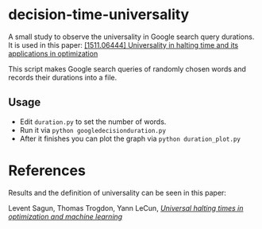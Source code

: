 # decision-time-universality
A small study to observe the universality in Google search query durations. It is used in this paper: [\[1511\.06444\] Universality in halting time and its applications in optimization](https://arxiv.org/abs/1511.06444)

This script makes Google search queries of randomly chosen words and records their durations into a file.

## Usage
- Edit `duration.py` to set the number of words. 
- Run it via `python googledecisionduration.py`
- After it finishes you can plot the graph via `python duration_plot.py`

# References

Results and the definition of universality can be seen in this paper:  

Levent Sagun, Thomas Trogdon, Yann LeCun, [*Universal halting times in optimization and machine learning*](https://arxiv.org/abs/1511.06444) 
